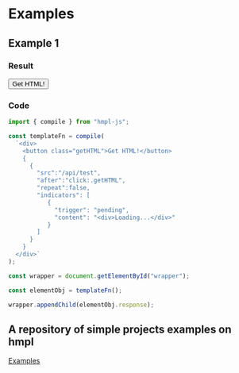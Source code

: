 # Examples

<!--List of test examples of work without request to api. Will also work by itself.-->

## Example 1

### Result

<div id="wrapper">
  <div>
    <button @click="switchComponent" class="getHTML">Get HTML!</button>
    <component :is="currentComponent"></component>
  </div>
</div>

<script setup>
  import { createCommentVNode, h, ref } from 'vue'
  let id = ref(0);
  const els = [createCommentVNode("hmpl0"), h("div", "Loading..."), h("div", "HTML from server")];
  const Comment = (_, ctx) => els[0];
  const Loading = (_, ctx) => els[1];
  const HTMLFromServer = (_, ctx) => els[2];
    const currentComponent = ref(Comment)
    const switchComponent = () => {
      const isComment = currentComponent.value === Comment;
      if(isComment){
        currentComponent.value = Loading;
        setTimeout(()=>{
          currentComponent.value = HTMLFromServer;
        }, 300);
      }
    }
</script>

### Code

```javascript
import { compile } from "hmpl-js";

const templateFn = compile(
  `<div>
    <button class="getHTML">Get HTML!</button>
    { 
      {
        "src":"/api/test",
        "after":"click:.getHTML",
        "repeat":false,
        "indicators": [
           {
             "trigger": "pending",
             "content": "<div>Loading...</div>"
           }
        ]
      } 
    }
  </div>`
);

const wrapper = document.getElementById("wrapper");

const elementObj = templateFn();

wrapper.appendChild(elementObj.response);
```

## A repository of simple projects examples on hmpl

[Examples](https://github.com/hmpl-lang/examples)
